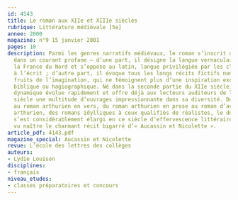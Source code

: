 ```yaml
---
id: 4143
title: Le roman aux XIIe et XIIIe siècles
rubrique: Littérature médiévale [5e]
annee: 2000
magazine: n°9 15 janvier 2001
pages: 10
description: Parmi les genres narratifs médiévaux, le roman s’inscrit doublement
  dans un courant profane – d’une part, il désigne la langue vernaculaire parlée dans
  la France du Nord et s’oppose au latin, langue privilégiée par les clercs et généralisée
  à l’écrit ; d’autre part, il évoque tous les longs récits fictifs non chantés, véritables
  fruits de l’imagination, qui ne témoignent plus d’une inspiration exclusivement
  biblique ou hagiographique. Né dans la seconde partie du XIIe siècle, ce genre très
  dynamique évolue rapidement et offre déjà aux lecteurs auditeurs de la fin du XIIIe
  siècle une multitude d’ouvrages impressionnante dans sa diversité. Du roman antique
  au roman arthurien en vers, du roman arthurien en prose au roman d’aventures non
  arthurien, des romans idylliques à ceux qualifiés de réalistes, le domaine romanesque
  s’est considérablement élargi en ce siècle d’effervescence littéraire, qui a également
  vu naître le charmant récit bigarré d’« Aucassin et Nicolette ».
article_pdf: 4143.pdf
magazine_special: Aucassin et Nicolette
revue: L’école des lettres des collèges
auteurs:
- Lydie Louison
disciplines:
- français
niveau_etudes:
- classes préparatoires et concours
---
```

